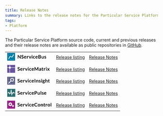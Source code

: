 ```yaml
---
title: Release Notes
summary: Links to the release notes for the Particular Service Platform applications
tags:
- Platform
---
```

The Particular Service Platform source code, current and previous releases and their release notes are available as public repositories in [GitHub](http://GitHub.com/particular). 

 

| | | | 
|:--- |:--- |:--- |
| ![](images/NServiceBusLogo.png) | [Release listing](https://github.com/Particular/NServiceBus/tags) | [Release Notes](https://github.com/Particular/NServiceBus/releases)|
||||
| ![](images/ServiceMatrixLogo.png) | [Release listing](https://github.com/Particular/ServiceMatrix/tags)|[Release Notes](https://github.com/Particular/ServiceMatrix/releases)|
||||
| ![](images/ServiceInsightLogo.png) | [Release listing](https://github.com/Particular/ServiceInsight/tags)|[Release Notes](https://github.com/Particular/ServiceInsight/releases)|
||||
| ![](images/ServicePulseLogo.png) | [Release listing](https://github.com/Particular/ServicePulse/tags)|[Release Notes](https://github.com/Particular/ServicePulse/releases)|
||||
| ![](images/ServiceControlLogo.png) | [Release listing](https://github.com/Particular/ServiceControl/tags)|[Release Notes](https://github.com/Particular/ServiceControl/releases)|

